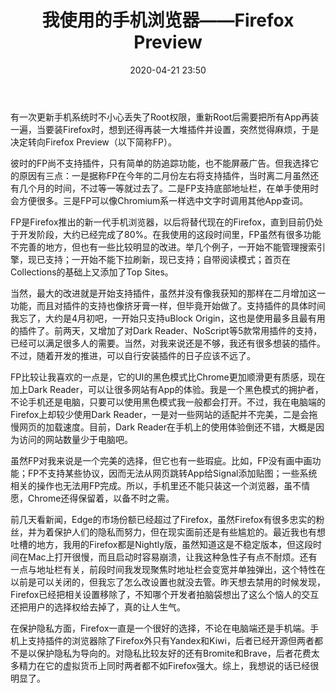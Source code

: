 ﻿---
layout: post
title: 我使用的手机浏览器——Firefox Preview
date: 2020-04-21 23:50
categories: review
tags: 工具
---
有一次更新手机系统时不小心丢失了Root权限，重新Root后需要把所有App再装一遍，当要装Firefox时，想到还得再装一大堆插件并设置，突然觉得麻烦，于是决定转向Firefox Preview（以下简称FP）。

彼时的FP尚不支持插件，只有简单的防追踪功能，也不能屏蔽广告。但我选择它的原因有三点：一是据称FP在今年的二月份左右将支持插件，当时离二月虽然还有几个月的时间，不过等一等就过去了。二是FP支持底部地址栏，在单手使用时会方便很多。三是FP可以像Chromium系一样选中文字时调用其他App查词。

FP是Firefox推出的新一代手机浏览器，以后将替代现在的Firefox，直到目前仍处于开发阶段，大约已经完成了80%。在我使用的这段时间里，FP虽然有很多功能不完善的地方，但也有一些比较明显的改进。举几个例子，一开始不能管理搜索引擎，现已支持；一开始不能下拉刷新，现已支持；自带阅读模式；首页在Collections的基础上又添加了Top Sites。

当然，最大的改进就是开始支持插件，虽然并没有像我获知的那样在二月增加这一功能，而且对插件的支持也像挤牙膏一样，但毕竟开始做了。支持插件的具体时间我忘了，大约是4月初吧，一开始只支持uBlock Origin，这也是使用最多且最有用的插件了。前两天，又增加了对Dark Reader、NoScript等5款常用插件的支持，已经可以满足很多人的需要。当然，对我来说还是不够，我还有很多想装的插件。不过，随着开发的推进，可以自行安装插件的日子应该不远了。

FP比较让我喜欢的一点是，它的UI的黑色模式比Chrome更加顺滑更有质感，现在加上Dark Reader，可以让很多网站有App的体验。我是一个黑色模式的拥护者，不论手机还是电脑，只要可以使用黑色模式我一般都会打开。不过，我在电脑端的Firefox上却较少使用Dark Reader，一是对一些网站的适配并不完美，二是会拖慢网页的加载速度。目前，Dark Reader在手机上的使用体验倒还不错，大概是因为访问的网站数量少于电脑吧。

虽然FP对我来说是一个完美的选择，但它也有一些瑕疵。比如，FP没有画中画功能；FP不支持某些协议，因而无法从网页跳转App给Signal添加贴图；一些系统相关的操作也无法用FP完成。所以，手机里还不能只装这一个浏览器，虽不情愿，Chrome还得保留着，以备不时之需。

前几天看新闻，Edge的市场份额已经超过了Firefox，虽然Firefox有很多忠实的粉丝，并为着保护人们的隐私而努力，但在现实面前还是有些尴尬的。最近我也有想吐槽的地方，我用的Firefox都是Nightly版，虽然知道这是不稳定版本，但这段时间在Mac上打开很慢，而且启动时容易崩溃，让我这种急性子有点不耐烦。还有一点与地址栏有关，前段时间我发现聚焦时地址栏会变宽并单独弹出，这个特性在以前是可以关闭的，但我忘了怎么改设置也就没去管。昨天想去禁用的时候发现，Firefox已经把相关设置移除了，不知哪个开发者拍脑袋想出了这么个恼人的交互还把用户的选择权给去掉了，真的让人生气。

在保护隐私方面，Firefox一直是一个很好的选择，不论在电脑端还是手机端。手机上支持插件的浏览器除了Firefox外只有Yandex和Kiwi，后者已经开源但两者都不是以保护隐私为导向的。对隐私比较友好的还有Bromite和Brave，后者花费太多精力在它的虚拟货币上同时两者都不如Firefox强大。综上，我想说的话已经很明显了。

